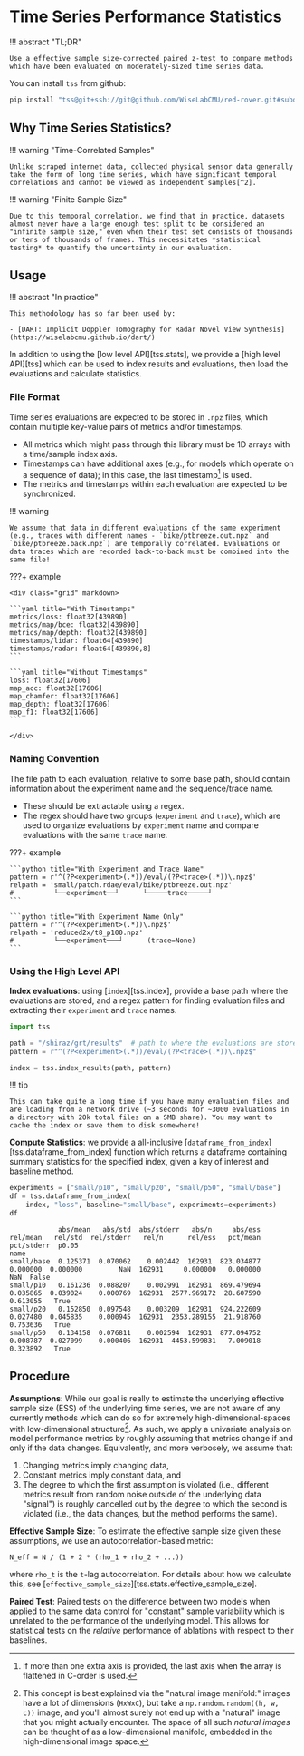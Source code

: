# Time Series Performance Statistics

!!! abstract "TL;DR"

    Use a effective sample size-corrected paired z-test to compare methods which have been evaluated on moderately-sized time series data.

You can install `tss` from github:
```sh
pip install "tss@git+ssh://git@github.com/WiseLabCMU/red-rover.git#subdirectory=stats"
```

## Why Time Series Statistics?

!!! warning "Time-Correlated Samples"

    Unlike scraped internet data, collected physical sensor data generally take the form of long time series, which have significant temporal correlations and cannot be viewed as independent samples[^2].

!!! warning "Finite Sample Size"

    Due to this temporal correlation, we find that in practice, datasets almost never have a large enough test split to be considered an "infinite sample size," even when their test set consists of thousands or tens of thousands of frames. This necessitates *statistical testing* to quantify the uncertainty in our evaluation.

## Usage

!!! abstract "In practice"

    This methodology has so far been used by:

    - [DART: Implicit Doppler Tomography for Radar Novel View Synthesis](https://wiselabcmu.github.io/dart/)

In addition to using the [low level API][tss.stats], we provide a [high level API][tss] which can be used to index results and evaluations, then load the evaluations and calculate statistics.

### File Format

Time series evaluations are expected to be stored in `.npz` files, which contain multiple key-value pairs of metrics and/or timestamps.

- All metrics which might pass through this library must be 1D arrays with a time/sample index axis.
- Timestamps can have additional axes (e.g., for models which operate on a sequence of data); in this case, the last timestamp[^1] is used.
- The metrics and timestamps within each evaluation are expected to be synchronized.

!!! warning

    We assume that data in different evaluations of the same experiment (e.g., traces with different names - `bike/ptbreeze.out.npz` and `bike/ptbreeze.back.npz`) are temporally correlated. Evaluations on data traces which are recorded back-to-back must be combined into the same file!

[^1]: If more than one extra axis is provided, the last axis when the array is flattened in C-order is used.

???+ example

    <div class="grid" markdown>

    ```yaml title="With Timestamps"
    metrics/loss: float32[439890]
    metrics/map/bce: float32[439890]
    metrics/map/depth: float32[439890]
    timestamps/lidar: float64[439890]
    timestamps/radar: float64[439890,8]
    ```

    ```yaml title="Without Timestamps"
    loss: float32[17606]
    map_acc: float32[17606]
    map_chamfer: float32[17606]
    map_depth: float32[17606]
    map_f1: float32[17606]
    ```

    </div>

### Naming Convention

The file path to each evaluation, relative to some base path, should contain information about the experiment name and the sequence/trace name.

- These should be extractable using a regex.
- The regex should have two groups (`experiment` and `trace`), which are used to organize evaluations by `experiment` name and compare evaluations with the same `trace` name.

???+ example

    ```python title="With Experiment and Trace Name"
    pattern = r'^(?P<experiment>(.*))/eval/(?P<trace>(.*))\.npz$'
    relpath = 'small/patch.rdae/eval/bike/ptbreeze.out.npz'
    #          └──experiment──┘      └─────trace─────┘ 
    ```

    ```python title="With Experiment Name Only"
    pattern = r'^(?P<experiment>(.*))\.npz$'
    relpath = 'reduced2x/t8_p100.npz'
    #          └──experiment───┘      (trace=None)
    ```

### Using the High Level API

**Index evaluations**: using [`index`][tss.index], provide a base path where the evaluations are stored, and a regex pattern for finding evaluation files and extracting their `experiment` and `trace` names.

```python
import tss

path = "/shiraz/grt/results"  # path to where the evaluations are stored
pattern = r"^(?P<experiment>(.*))/eval/(?P<trace>(.*))\.npz$"

index = tss.index_results(path, pattern)
```

!!! tip

    This can take quite a long time if you have many evaluation files and
    are loading from a network drive (~3 seconds for ~3000 evaluations in
    a directory with 20k total files on a SMB share). You may want to
    cache the index or save them to disk somewhere!

**Compute Statistics**: we provide a all-inclusive [`dataframe_from_index`][tss.dataframe_from_index] function which returns a dataframe containing summary statistics for the specified index, given a key of interest and baseline method.

```python
experiments = ["small/p10", "small/p20", "small/p50", "small/base"]
df = tss.dataframe_from_index(
    index, "loss", baseline="small/base", experiments=experiments)
df
```

```title="output"
            abs/mean   abs/std  abs/stderr   abs/n     abs/ess  rel/mean   rel/std  rel/stderr   rel/n      rel/ess   pct/mean  pct/stderr  p0.05
name                                                                                                                                             
small/base  0.125371  0.070062    0.002442  162931  823.034877  0.000000  0.000000         NaN  162931     0.000000   0.000000         NaN  False
small/p10   0.161236  0.088207    0.002991  162931  869.479694  0.035865  0.039024    0.000769  162931  2577.969172  28.607590    0.613055   True
small/p20   0.152850  0.097548    0.003209  162931  924.222609  0.027480  0.045835    0.000945  162931  2353.289155  21.918760    0.753636   True
small/p50   0.134158  0.076811    0.002594  162931  877.094752  0.008787  0.027099    0.000406  162931  4453.599831   7.009018    0.323892   True
```

## Procedure

**Assumptions**: While our goal is really to estimate the underlying effective sample size (ESS) of the underlying time series, we are not aware of any currently methods which can do so for extremely high-dimensional-spaces with low-dimensional structure[^3]. As such, we apply a univariate analysis on model performance metrics by roughly assuming that metrics change if and only if the data changes. Equivalently, and more verbosely, we assume that:

1. Changing metrics imply changing data,
2. Constant metrics imply constant data, and
3. The degree to which the first assumption is violated (i.e., different metrics result from random noise outside of the underlying data "signal") is roughly cancelled out by the degree to which the second is violated (i.e., the data changes, but the method performs the same).

**Effective Sample Size**: To estimate the effective sample size given these assumptions, we use an autocorrelation-based metric:
```
N_eff = N / (1 + 2 * (rho_1 + rho_2 + ...))
```
where `rho_t` is the `t`-lag autocorrelation. For details about how we calculate this, see [`effective_sample_size`][tss.stats.effective_sample_size].

**Paired Test**: Paired tests on the difference between two models when applied to the same data control for "constant" sample variability which is unrelated to the performance of the underlying model. This allows for statistical tests on the *relative* performance of ablations with respect to their baselines.

[^2]: Intuitively, sampling the same signal (e.g., radar-lidar-camera tuples) with a greater frequency yields diminishing information: sampling an infinitesimally short video at an infinite frame rate clearly does not yield an infinite sample size.

[^3]: This concept is best explained via the "natural image manifold:" images have a lot of dimensions (`HxWxC`), but take a `np.random.random((h, w, c))` image, and you'll almost surely not end up with a "natural" image that you might actually encounter. The space of all such *natural images* can be thought of as a low-dimensional manifold, embedded in the high-dimensional image space.
